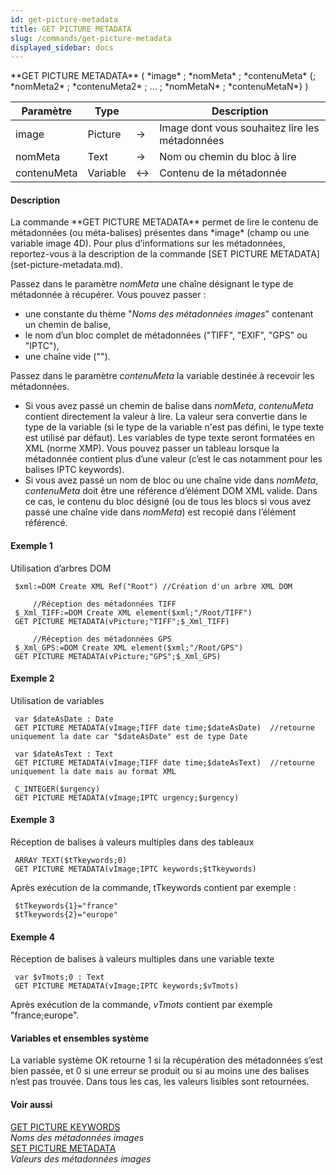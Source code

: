 ```yaml
---
id: get-picture-metadata
title: GET PICTURE METADATA
slug: /commands/get-picture-metadata
displayed_sidebar: docs
---
```


<!--REF #_command_.GET PICTURE METADATA.Syntax-->**GET PICTURE METADATA** ( *image* ; *nomMeta* ; *contenuMeta* {; *nomMeta2* ; *contenuMeta2* ; ... ; *nomMetaN* ; *contenuMetaN*} )<!-- END REF-->
<!--REF #_command_.GET PICTURE METADATA.Params-->
| Paramètre | Type |  | Description |
| --- | --- | --- | --- |
| image | Picture | &srarr; | Image dont vous souhaitez lire les métadonnées |
| nomMeta | Text | &srarr; | Nom ou chemin du bloc à lire |
| contenuMeta | Variable | &harr; | Contenu de la métadonnée |

<!-- END REF-->

#### Description 

<!--REF #_command_.GET PICTURE METADATA.Summary-->La commande **GET PICTURE METADATA** permet de lire le contenu de métadonnées (ou méta-balises) présentes dans *image* (champ ou une variable image 4D).<!-- END REF--> Pour plus d’informations sur les métadonnées, reportez-vous à la description de la commande [SET PICTURE METADATA](set-picture-metadata.md).

Passez dans le paramètre *nomMeta* une chaîne désignant le type de métadonnée à récupérer. Vous pouvez passer :

* une constante du thème "*Noms des métadonnées images*" contenant un chemin de balise,
* le nom d’un bloc complet de métadonnées ("TIFF", "EXIF", "GPS" ou "IPTC"),
* une chaîne vide ("").

Passez dans le paramètre *contenuMeta* la variable destinée à recevoir les métadonnées. 

* Si vous avez passé un chemin de balise dans *nomMeta*, *contenuMeta* contient directement la valeur à lire. La valeur sera convertie dans le type de la variable (si le type de la variable n'est pas défini, le type texte est utilisé par défaut). Les variables de type texte seront formatées en XML (norme XMP). Vous pouvez passer un tableau lorsque la métadonnée contient plus d’une valeur (c’est le cas notamment pour les balises IPTC keywords).
* Si vous avez passé un nom de bloc ou une chaîne vide dans *nomMeta*, *contenuMeta* doit être une référence d’élément DOM XML valide. Dans ce cas, le contenu du bloc désigné (ou de tous les blocs si vous avez passé une chaîne vide dans *nomMeta*) est recopié dans l’élément référencé.

#### Exemple 1 

Utilisation d’arbres DOM

```4d
 $xml:=DOM Create XML Ref("Root") //Création d'un arbre XML DOM
 
     //Réception des métadonnées TIFF
 $_Xml_TIFF:=DOM Create XML element($xml;"/Root/TIFF")
 GET PICTURE METADATA(vPicture;"TIFF";$_Xml_TIFF)
 
     //Réception des métadonnées GPS
 $_Xml_GPS:=DOM Create XML element($xml;"/Root/GPS")
 GET PICTURE METADATA(vPicture;"GPS";$_Xml_GPS)
```

#### Exemple 2 

Utilisation de variables

```4d
 var $dateAsDate : Date
 GET PICTURE METADATA(vImage;TIFF date time;$dateAsDate)  //retourne uniquement la date car "$dateAsDate" est de type Date
 
 var $dateAsText : Text
 GET PICTURE METADATA(vImage;TIFF date time;$dateAsText)  //retourne uniquement la date mais au format XML
 
 C_INTEGER($urgency)
 GET PICTURE METADATA(vImage;IPTC urgency;$urgency)
```

#### Exemple 3 

Réception de balises à valeurs multiples dans des tableaux

```4d
 ARRAY TEXT($tTkeywords;0)
 GET PICTURE METADATA(vImage;IPTC keywords;$tTkeywords)
```

Après exécution de la commande, tTkeywords contient par exemple :   

```4d
 $tTkeywords{1}="france"
 $tTkeywords{2}="europe"
```

#### Exemple 4 

Réception de balises à valeurs multiples dans une variable texte

```4d
 var $vTmots;0 : Text
 GET PICTURE METADATA(vImage;IPTC keywords;$vTmots)
```

Après exécution de la commande, *vTmots* contient par exemple "france;europe".

#### Variables et ensembles système 

La variable système OK retourne 1 si la récupération des métadonnées s’est bien passée, et 0 si une erreur se produit ou si au moins une des balises n’est pas trouvée. Dans tous les cas, les valeurs lisibles sont retournées.

#### Voir aussi 

[GET PICTURE KEYWORDS](get-picture-keywords.md)  
*Noms des métadonnées images*  
[SET PICTURE METADATA](set-picture-metadata.md)  
*Valeurs des métadonnées images*  